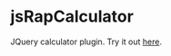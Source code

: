 # jsRapCalculator
JQuery calculator plugin.
Try it out <a href="https://www.jqueryscript.net/demo/Scientific-Calculator-jsRapCalculator/">here</a>. 
